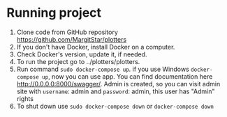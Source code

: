 # Running project

1. Clone code from GitHub repository https://github.com/MargitStar/plotters
2. If you don't have Docker, install Docker on a computer.
3. Check Docker's version, update it, if needed.
4. To run the project go to ../plotters/plotters.
5. Run command `sudo docker-compose up`. if you use Windows `docker-compose up`, now you can use app. You can find
   documentation here http://0.0.0.0:8000/swagger/. Admin is created, so you can visit admin site
   with `username`: admin and `password`: admin, this user has "Admin" rights
6. To shut down use `sudo docker-compose down` or `docker-compose down`

